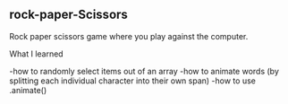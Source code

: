 ## rock-paper-Scissors

Rock paper scissors game where you play against the computer.

What I learned

-how to randomly select items out of an array
-how to animate words (by splitting each individual character into their own span)
-how to use .animate()
